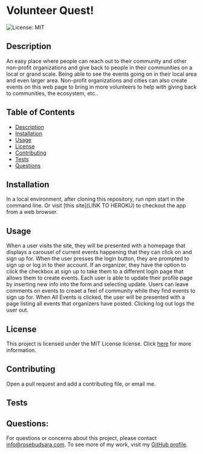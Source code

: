 # Volunteer Quest! 

![License: MIT](https://img.shields.io/badge/License-MIT-yellow.svg)

## Description
<a name="description"></a>

An easy place where people can reach out to their community and other non-profit organizations and give back to people in their communities on a local or grand scale. Being able to see the events going on in their local area and even larger area. Non-profit organizations and cities can also create events on this web page to bring in more volunteers to help with giving back to communities, the ecosystem, etc..

## Table of Contents
- [Description](#description)
- [Installation](#installation)
- [Usage](#usage)
- [License](#license)
- [Contributing](#contributing)
- [Tests](#tests)
- [Questions](#questions)


## Installation
<a name="installation"></a>
In a local environment, after cloning this repository, run npm start in the command line. Or visit [this site](LINK TO HEROKU) to checkout the app from a web browser.

## Usage
<a name="usage"></a>
When a user visits the site, they will be presented with a homepage that displays a carousel of current events happening that they can click on and sign up for. When the user presses the login button, they are prompted to sign up or log in to their account. If an organizer, they have the option to click the checkbox at sign up to take them to a different login page that allows them to create events. Each user is able to update their profile page by inserting new info into the form and selecting update. Users can leave comments on events to creaet a feel of community while they find events to sign up for. When All Events is clicked, the user will be presented with a page listing all events that organizers have posted. Clicking log out logs the user out. 

## License
This project is licensed under the MIT License license. Click [here](https://opensource.org/licenses/MIT) for more information.

## Contributing
<a name="contributing"></a>
Open a pull request and add a contributing file, or email me.

## Tests
<a name="tests"></a>



## Questions:
<a name="questions"></a>
For questions or concerns about this project, please contact info@rosebudsara.com. To see more of my work, visit my [GitHub profile](https://github.com/sararosebud).

